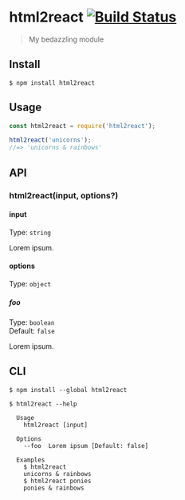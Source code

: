 # html2react [![Build Status](https://travis-ci.com/bernardo-bruning/html2react.svg?branch=master)](https://travis-ci.com/bernardo-bruning/html2react)

> My bedazzling module


## Install

```
$ npm install html2react
```


## Usage

```js
const html2react = require('html2react');

html2react('unicorns');
//=> 'unicorns & rainbows'
```


## API

### html2react(input, options?)

#### input

Type: `string`

Lorem ipsum.

#### options

Type: `object`

##### foo

Type: `boolean`<br>
Default: `false`

Lorem ipsum.


## CLI

```
$ npm install --global html2react
```

```
$ html2react --help

  Usage
    html2react [input]

  Options
    --foo  Lorem ipsum [Default: false]

  Examples
    $ html2react
    unicorns & rainbows
    $ html2react ponies
    ponies & rainbows
```
